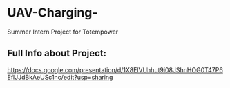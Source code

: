 # UAV-Charging-
Summer Intern Project for Totempower 

## Full Info about Project:
https://docs.google.com/presentation/d/1X8ElVUhhut9i08JShnHOG0T47P6EflJJdBkAeUSc1nc/edit?usp=sharing
